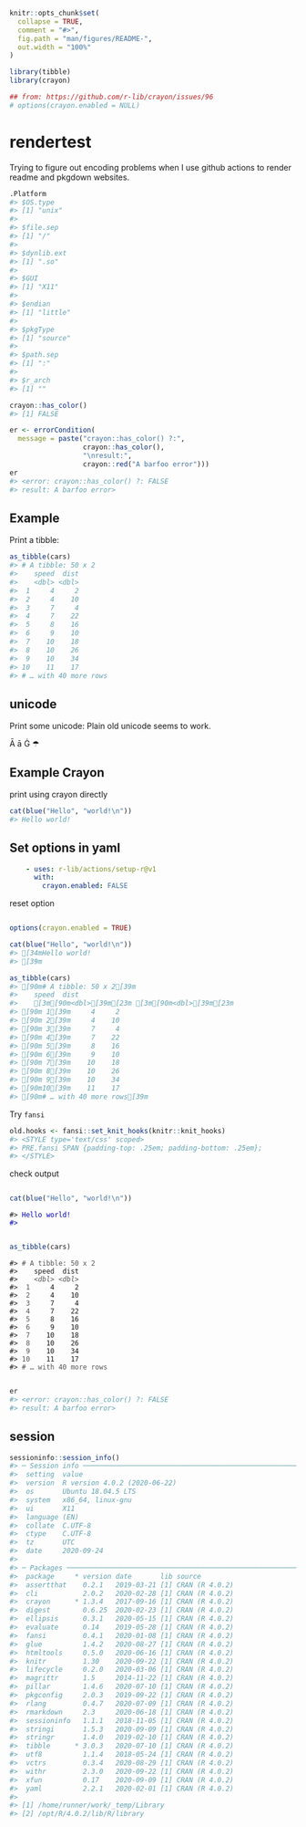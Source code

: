 
<!-- README.md is generated from README.Rmd. Please edit that file -->

``` r
knitr::opts_chunk$set(
  collapse = TRUE,
  comment = "#>",
  fig.path = "man/figures/README-",
  out.width = "100%"
)

library(tibble)
library(crayon)

## from: https://github.com/r-lib/crayon/issues/96
# options(crayon.enabled = NULL)
```

# rendertest

Trying to figure out encoding problems when I use github actions to
render readme and pkgdown websites.

``` r
.Platform
#> $OS.type
#> [1] "unix"
#> 
#> $file.sep
#> [1] "/"
#> 
#> $dynlib.ext
#> [1] ".so"
#> 
#> $GUI
#> [1] "X11"
#> 
#> $endian
#> [1] "little"
#> 
#> $pkgType
#> [1] "source"
#> 
#> $path.sep
#> [1] ":"
#> 
#> $r_arch
#> [1] ""
```

``` r
crayon::has_color()
#> [1] FALSE
```

``` r
er <- errorCondition(
  message = paste("crayon::has_color() ?:",
                  crayon::has_color(),
                  "\nresult:",
                  crayon::red("A barfoo error")))
er
#> <error: crayon::has_color() ?: FALSE 
#> result: A barfoo error>
```

## Example

Print a tibble:

``` r
as_tibble(cars)
#> # A tibble: 50 x 2
#>    speed  dist
#>    <dbl> <dbl>
#>  1     4     2
#>  2     4    10
#>  3     7     4
#>  4     7    22
#>  5     8    16
#>  6     9    10
#>  7    10    18
#>  8    10    26
#>  9    10    34
#> 10    11    17
#> # … with 40 more rows
```

## unicode

Print some unicode: Plain old unicode seems to work.

Ā ā Ġ ☂

## Example Crayon

print using crayon directly

``` r
cat(blue("Hello", "world!\n"))
#> Hello world!
```

## Set options in yaml

``` yml
    - uses: r-lib/actions/setup-r@v1
      with:
        crayon.enabled: FALSE
```

reset option

``` r

options(crayon.enabled = TRUE)

cat(blue("Hello", "world!\n"))
#> [34mHello world!
#> [39m

as_tibble(cars)
#> [90m# A tibble: 50 x 2[39m
#>    speed  dist
#>    [3m[90m<dbl>[39m[23m [3m[90m<dbl>[39m[23m
#> [90m 1[39m     4     2
#> [90m 2[39m     4    10
#> [90m 3[39m     7     4
#> [90m 4[39m     7    22
#> [90m 5[39m     8    16
#> [90m 6[39m     9    10
#> [90m 7[39m    10    18
#> [90m 8[39m    10    26
#> [90m 9[39m    10    34
#> [90m10[39m    11    17
#> [90m# … with 40 more rows[39m
```

Try `fansi`

``` r
old.hooks <- fansi::set_knit_hooks(knitr::knit_hooks)
#> <STYLE type='text/css' scoped>
#> PRE.fansi SPAN {padding-top: .25em; padding-bottom: .25em};
#> </STYLE>
```

check output

``` r

cat(blue("Hello", "world!\n"))
```

<PRE class="fansi fansi-output"><CODE>#&gt; <span style='color: #0000BB;'>Hello world!
#&gt; </span><span>
</span></CODE></PRE>

``` r

as_tibble(cars)
```

<PRE class="fansi fansi-output"><CODE>#&gt; <span style='color: #555555;'># A tibble: 50 x 2</span><span>
#&gt;    speed  dist
#&gt;    </span><span style='color: #555555;font-style: italic;'>&lt;dbl&gt;</span><span> </span><span style='color: #555555;font-style: italic;'>&lt;dbl&gt;</span><span>
#&gt; </span><span style='color: #555555;'> 1</span><span>     4     2
#&gt; </span><span style='color: #555555;'> 2</span><span>     4    10
#&gt; </span><span style='color: #555555;'> 3</span><span>     7     4
#&gt; </span><span style='color: #555555;'> 4</span><span>     7    22
#&gt; </span><span style='color: #555555;'> 5</span><span>     8    16
#&gt; </span><span style='color: #555555;'> 6</span><span>     9    10
#&gt; </span><span style='color: #555555;'> 7</span><span>    10    18
#&gt; </span><span style='color: #555555;'> 8</span><span>    10    26
#&gt; </span><span style='color: #555555;'> 9</span><span>    10    34
#&gt; </span><span style='color: #555555;'>10</span><span>    11    17
#&gt; </span><span style='color: #555555;'># … with 40 more rows</span><span>
</span></CODE></PRE>

``` r

er
#> <error: crayon::has_color() ?: FALSE 
#> result: A barfoo error>
```

## session

``` r
sessioninfo::session_info()
#> ─ Session info ───────────────────────────────────────────────────────────────
#>  setting  value                       
#>  version  R version 4.0.2 (2020-06-22)
#>  os       Ubuntu 18.04.5 LTS          
#>  system   x86_64, linux-gnu           
#>  ui       X11                         
#>  language (EN)                        
#>  collate  C.UTF-8                     
#>  ctype    C.UTF-8                     
#>  tz       UTC                         
#>  date     2020-09-24                  
#> 
#> ─ Packages ───────────────────────────────────────────────────────────────────
#>  package     * version date       lib source        
#>  assertthat    0.2.1   2019-03-21 [1] CRAN (R 4.0.2)
#>  cli           2.0.2   2020-02-28 [1] CRAN (R 4.0.2)
#>  crayon      * 1.3.4   2017-09-16 [1] CRAN (R 4.0.2)
#>  digest        0.6.25  2020-02-23 [1] CRAN (R 4.0.2)
#>  ellipsis      0.3.1   2020-05-15 [1] CRAN (R 4.0.2)
#>  evaluate      0.14    2019-05-28 [1] CRAN (R 4.0.2)
#>  fansi         0.4.1   2020-01-08 [1] CRAN (R 4.0.2)
#>  glue          1.4.2   2020-08-27 [1] CRAN (R 4.0.2)
#>  htmltools     0.5.0   2020-06-16 [1] CRAN (R 4.0.2)
#>  knitr         1.30    2020-09-22 [1] CRAN (R 4.0.2)
#>  lifecycle     0.2.0   2020-03-06 [1] CRAN (R 4.0.2)
#>  magrittr      1.5     2014-11-22 [1] CRAN (R 4.0.2)
#>  pillar        1.4.6   2020-07-10 [1] CRAN (R 4.0.2)
#>  pkgconfig     2.0.3   2019-09-22 [1] CRAN (R 4.0.2)
#>  rlang         0.4.7   2020-07-09 [1] CRAN (R 4.0.2)
#>  rmarkdown     2.3     2020-06-18 [1] CRAN (R 4.0.2)
#>  sessioninfo   1.1.1   2018-11-05 [1] CRAN (R 4.0.2)
#>  stringi       1.5.3   2020-09-09 [1] CRAN (R 4.0.2)
#>  stringr       1.4.0   2019-02-10 [1] CRAN (R 4.0.2)
#>  tibble      * 3.0.3   2020-07-10 [1] CRAN (R 4.0.2)
#>  utf8          1.1.4   2018-05-24 [1] CRAN (R 4.0.2)
#>  vctrs         0.3.4   2020-08-29 [1] CRAN (R 4.0.2)
#>  withr         2.3.0   2020-09-22 [1] CRAN (R 4.0.2)
#>  xfun          0.17    2020-09-09 [1] CRAN (R 4.0.2)
#>  yaml          2.2.1   2020-02-01 [1] CRAN (R 4.0.2)
#> 
#> [1] /home/runner/work/_temp/Library
#> [2] /opt/R/4.0.2/lib/R/library
```
